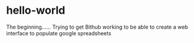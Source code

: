 # hello-world
The beginning......
Trying to get Bithub working to be able to create a web interface to populate google spreadsheets
